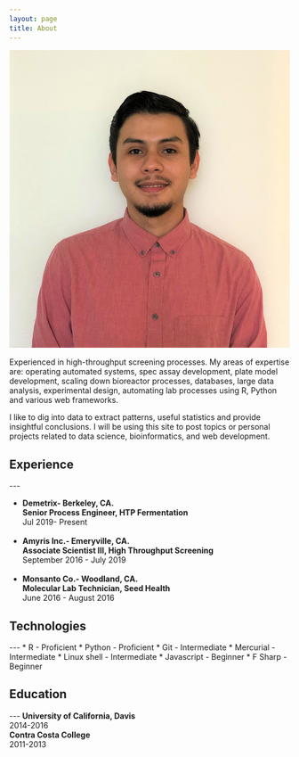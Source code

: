 ```yaml
---
layout: page
title: About
---
```

<head>
	<link rel="stylesheet" type="text/css" href="/css/aboutme.css"> 
</head>
<img class= "silvio_photo" src="/img/silvio_ortiz.jpg" />
<p>Experienced in high-throughput screening processes. My areas of expertise are: operating automated systems, spec assay development, plate model development, scaling down bioreactor processes, databases, large data analysis, experimental design, automating lab processes using R, Python and various web frameworks.</p>
<p> I like to dig into data to extract patterns, useful statistics and provide insightful conclusions.
 I will be using this site to post topics or personal projects related to data science, bioinformatics, and web development. </p>

<h2>Experience</h2>
---
<ul>
<li><b>Demetrix- Berkeley, CA.</b></li> 
  <b> Senior Process Engineer, HTP Fermentation</b>  
    <div class = "resume_date">Jul 2019- Present</div></br>
<li><b>Amyris Inc.- Emeryville, CA.</b></li>
  <b> Associate Scientist III,  High Throughput Screening</b>  
    <div class = "resume_date">September 2016 - July 2019</div></br>
<li><b>Monsanto Co.- Woodland, CA.</b></li>
  <b> Molecular Lab Technician, Seed Health</b>  
    <div class = "resume_date">June 2016 - August 2016</div>  
</ul>

<h2>Technologies</h2>  
---
* R - Proficient 
* Python - Proficient  
* Git - Intermediate  
* Mercurial - Intermediate  
* Linux shell - Intermediate  
* Javascript - Beginner  
* F Sharp - Beginner

<h2>Education</h2>
---
<b>University of California, Davis</b>
<div class = "resume_date">2014-2016</div>  
<b>Contra Costa College</b>
<div class = "resume_date">2011-2013</div>  



